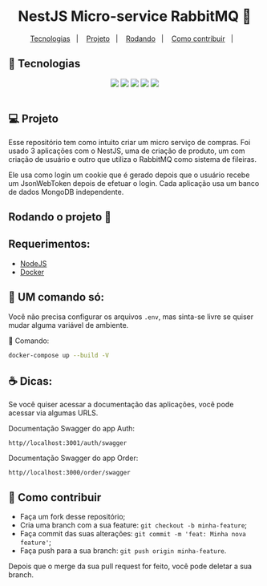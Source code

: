 <h1 align="center">
    NestJS Micro-service RabbitMQ 🌆
</h1>

<p align="center">
  <a href="#rocket-tecnologias">Tecnologias</a>&nbsp;&nbsp;&nbsp;|&nbsp;&nbsp;&nbsp;
  <a href="#-projeto">Projeto</a>&nbsp;&nbsp;&nbsp;|&nbsp;&nbsp;&nbsp;
  <a href="#-rodando">Rodando</a>&nbsp;&nbsp;&nbsp;|&nbsp;&nbsp;&nbsp;
  <a href="#-como-contribuir">Como contribuir</a>&nbsp;&nbsp;&nbsp;|&nbsp;&nbsp;&nbsp;
</p>

<a id="rocket-tecnologias"></a>

## 🚀 Tecnologias

<div align="center">
 	<img src="https://img.shields.io/badge/typescript-%23007ACC.svg?style=for-the-badge&logo=typescript&logoColor=white" />
    <img src="https://img.shields.io/badge/nestjs-%23E0234E.svg?style=for-the-badge&logo=nestjs&logoColor=white" />
    <img src="https://img.shields.io/badge/Rabbitmq-FF6600?style=for-the-badge&logo=rabbitmq&logoColor=white" />
    <img src="https://img.shields.io/badge/MongoDB-%234ea94b.svg?style=for-the-badge&logo=mongodb&logoColor=white" />
    <img src="https://img.shields.io/badge/docker-%230db7ed.svg?style=for-the-badge&logo=docker&logoColor=white" />
</div>

<br>

<a id="-projeto"></a>

## 💻 Projeto

Esse repositório tem como intuito criar um micro serviço de compras. Foi usado 3 aplicações com o NestJS, uma de criação de produto, um com criação de usuário e outro que utiliza o RabbitMQ como sistema de fileiras.

Ele usa como login um cookie que é gerado depois que o usuário recebe um JsonWebToken depois de efetuar o login. Cada aplicação usa um banco de dados MongoDB independente.

<a id="-rodando"></a>

## Rodando o projeto 🌇

## Requerimentos:

- [NodeJS](https://nodejs.org/en/)
- [Docker](https://www.docker.com/)

## 📂 UM comando só:

Você não precisa configurar os arquivos `.env`, mas sinta-se livre se quiser mudar alguma variável de ambiente.

🐬 Comando:

```bash
docker-compose up --build -V
```

## ☕ Dicas:

Se você quiser acessar a documentação das aplicações, você pode acessar via algumas URLS.

Documentação Swagger do app Auth:

`http//localhost:3001/auth/swagger`

Documentação Swagger do app Order:

`http//localhost:3000/order/swagger`

<a id="-como-contribuir"></a>

## 🤔 Como contribuir

- Faça um fork desse repositório;
- Cria uma branch com a sua feature: `git checkout -b minha-feature`;
- Faça commit das suas alterações: `git commit -m 'feat: Minha nova feature'`;
- Faça push para a sua branch: `git push origin minha-feature`.

Depois que o merge da sua pull request for feito, você pode deletar a sua branch.
